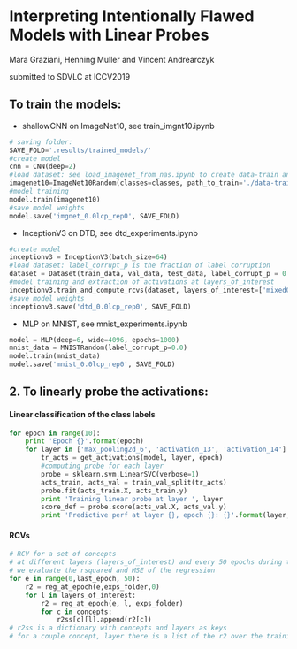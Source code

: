 # Interpreting Intentionally Flawed Models with Linear Probes
Mara Graziani, Henning Muller and Vincent Andrearczyk

submitted to SDVLC at ICCV2019

## To train the models:

- shallowCNN on ImageNet10, see train_imgnt10.ipynb

```python
# saving folder:
SAVE_FOLD='.results/trained_models/'
#create model
cnn = CNN(deep=2)
#load dataset: see load_imagenet_from_nas.ipynb to create data-train and data-val splits
imagenet10=ImageNet10Random(classes=classes, path_to_train='./data-train.h5', path_to_val='./data-val.h5')
#model training
model.train(imagenet10)
#save model weights
model.save('imgnet_0.0lcp_rep0', SAVE_FOLD)
```

- InceptionV3 on DTD, see dtd_experiments.ipynb

```python
#create model
inceptionv3 = InceptionV3(batch_size=64)
#load dataset: label_corrupt_p is the fraction of label corruption
dataset = Dataset(train_data, val_data, test_data, label_corrupt_p = 0.0, random_seed=0)
#model training and extraction of activations at layers_of_interest
inceptionv3.train_and_compute_rcvs(dataset, layers_of_interest=['mixed0', 'mixed2','mixed4', 'mixed6'])
#save model weights
inceptionv3.save('dtd_0.0lcp_rep0', SAVE_FOLD)
```

- MLP on MNIST, see mnist_experiments.ipynb

```python
model = MLP(deep=6, wide=4096, epochs=1000)
mnist_data = MNISTRandom(label_corrupt_p=0.0)
model.train(mnist_data)
model.save('mnist_0.0lcp_rep0', SAVE_FOLD)
```

## 2. To linearly probe the activations:

#### Linear classification of the class labels
```python
for epoch in range(10):
    print 'Epoch {}'.format(epoch)
    for layer in ['max_pooling2d_6', 'activation_13', 'activation_14']:
        tr_acts = get_activations(model, layer, epoch)
        #computing probe for each layer
        probe = sklearn.svm.LinearSVC(verbose=1)
        acts_train, acts_val = train_val_split(tr_acts)
        probe.fit(acts_train.X, acts_train.y)
        print 'Training linear probe at layer ', layer
        score_def = probe.score(acts_val.X, acts_val.y)
        print 'Predictive perf at layer {}, epoch {}: {}'.format(layer, epoch, score_def)
```  

#### RCVs

```python
# RCV for a set of concepts 
# at different layers (layers_of_interest) and every 50 epochs during training
# we evaluate the rsquared and MSE of the regression
for e in range(0,last_epoch, 50):
    r2 = reg_at_epoch(e,exps_folder,0)
    for l in layers_of_interest:
        r2 = reg_at_epoch(e, l, exps_folder)
        for c in concepts:
            r2ss[c][l].append(r2[c])
# r2ss is a dictionary with concepts and layers as keys
# for a couple concept, layer there is a list of the r2 over the training epochs
```
